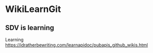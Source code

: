 # WikiLearnGit
## SDV is learning
Learning https://idratherbewriting.com/learnapidoc/pubapis_github_wikis.html
